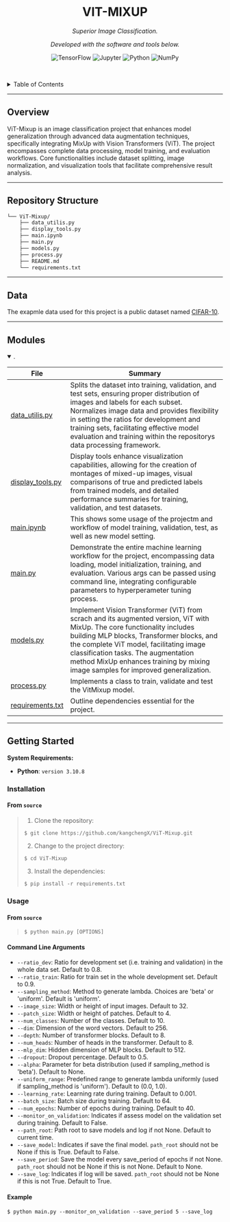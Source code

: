 <!-- <p align="center">
  <img src="https://raw.githubusercontent.com/PKief/vscode-material-icon-theme/ec559a9f6bfd399b82bb44393651661b08aaf7ba/icons/folder-markdown-open.svg" width="100" alt="project-logo">
</p> -->
<p align="center">
    <h1 align="center">VIT-MIXUP</h1>
</p>
<p align="center">
    <em>Superior Image Classification.</em>
</p>
<p align="center">
	<!-- local repository, no metadata badges. -->
<p>
<p align="center">
		<em>Developed with the software and tools below.</em>
</p>
<p align="center">
	<img src="https://img.shields.io/badge/TensorFlow-FF6F00.svg?style=default&logo=TensorFlow&logoColor=white" alt="TensorFlow">
	<img src="https://img.shields.io/badge/Jupyter-F37626.svg?style=default&logo=Jupyter&logoColor=white" alt="Jupyter">
	<img src="https://img.shields.io/badge/Python-3776AB.svg?style=default&logo=Python&logoColor=white" alt="Python">
	<img src="https://img.shields.io/badge/NumPy-013243.svg?style=default&logo=NumPy&logoColor=white" alt="NumPy">
</p>

<br><!-- TABLE OF CONTENTS -->
<details>
  <summary>Table of Contents</summary><br>

- [Overview](#overview)
- [Repository Structure](#repository-structure)
- [Data](#data)
- [Modules](#modules)
- [Getting Started](#getting-started)
   - [Installation](#installation)
   - [Usage](#usage)
      - [Command Line Arguments](#command-line-arguments)
      - [Example](#example)
</details>
<hr>

##  Overview

ViT-Mixup is an image classification project that enhances model generalization through advanced data augmentation techniques, specifically integrating MixUp with Vision Transformers (ViT). The project encompasses complete data processing, model training, and evaluation workflows. Core functionalities include dataset splitting, image normalization, and visualization tools that facilitate comprehensive result analysis.

---

##  Repository Structure

```sh
└── ViT-Mixup/
    ├── data_utilis.py
    ├── display_tools.py
    ├── main.ipynb
    ├── main.py
    ├── models.py
    ├── process.py
    ├── README.md
    └── requirements.txt
```

---

## Data

The exapmle data used for this project is a public dataset named [CIFAR-10](https://www.cs.toronto.edu/%7Ekriz/cifar.html).

---

##  Modules

<details open><summary>.</summary>

| File                                 | Summary |
| ---                                  | --- |
| [data_utilis.py](data_utilis.py)     | Splits the dataset into training, validation, and test sets, ensuring proper distribution of images and labels for each subset. Normalizes image data and provides flexibility in setting the ratios for development and training sets, facilitating effective model evaluation and training within the repositorys data processing framework.|
| [display_tools.py](display_tools.py) | Display tools enhance visualization capabilities, allowing for the creation of montages of mixed-up images, visual comparisons of true and predicted labels from trained models, and detailed performance summaries for training, validation, and test datasets. |
| [main.ipynb](main.ipynb)             | This shows some usage of the projectm and workflow of model training, validation, test, as well as new model setting. |
| [main.py](main.py)                   | Demonstrate the entire machine learning workflow for the project, encompassing data loading, model initialization, training, and evaluation. Various args can be passed using command line, integrating configurable parameters to hyperperameter tuning process.|
| [models.py](models.py)               | Implement Vision Transformer (ViT) from scrach and its augmented version, ViT with MixUp. The core functionality includes building MLP blocks, Transformer blocks, and the complete ViT model, facilitating image classification tasks. The augmentation method MixUp enhances training by mixing image samples for improved generalization.|
| [process.py](process.py)             | Implements a class to train, validate and test the VitMixup model. |
| [requirements.txt](requirements.txt) | Outline dependencies essential for the project. |

</details>

---

##  Getting Started

**System Requirements:**

* **Python**: `version 3.10.8`

### Installation

<h4>From <code>source</code></h4>

> 1. Clone the repository:
>
> ```console
> $ git clone https://github.com/kangchengX/ViT-Mixup.git
> ```
>
> 2. Change to the project directory:
> ```console
> $ cd ViT-Mixup
> ```
>
> 3. Install the dependencies:
> ```console
> $ pip install -r requirements.txt
> ```

###  Usage

<h4>From <code>source</code></h4>

> ```console
> $ python main.py [OPTIONS]
> ```

#### Command Line Arguments

- `--ratio_dev`: Ratio for development set (i.e. training and validation) in the whole data set. Default to 0.8.
- `--ratio_train`: Ratio for train set in the whole development set. Default to 0.9.
- `--sampling_method`: Method to generate lambda. Choices are 'beta' or 'uniform'. Default is 'uniform'.
- `--image_size`: Width or height of input images. Default to 32.
- `--patch_size`: Width or height of patches. Default to 4.
- `--num_classes`: Number of the classes. Default to 10.
- `--dim`: Dimension of the word vectors. Default to 256.
- `--depth`: Number of transformer blocks. Default to 8.
- `--num_heads`: Number of heads in the transformer. Default to 8.
- `--mlp_dim`: Hidden dimension of MLP blocks. Default to 512.
- `--dropout`: Dropout percentage. Default to 0.5.
- `--alpha`: Parameter for beta distribution (used if sampling_method is 'beta'). Default to None.
- `--uniform_range`: Predefined range to generate lambda uniformly (used if sampling_method is 'uniform'). Default to (0.0, 1.0).
- `--learning_rate`: Learning rate during training. Default to 0.001.
- `--batch_size`: Batch size during training. Default to 64.
- `--num_epochs`: Number of epochs during training. Default to 40.
- `--monitor_on_validation`: Indicates if assess model on the validation set during training. Default to False.
- `--path_root`: Path root to save models and log if not None. Default to current time.
- `--save_model`: Indicates if save the final model. `path_root` should not be None if this is True. Default to False.
- `--save_period`: Save the model every save_period of epochs if not None. `path_root` should not be None if this is not None. Default to None.
- `--save_log`: Indicates if log will be saved. `path_root` should not be None if this is not True. Default to True.

#### Example

```console
$ python main.py --monitor_on_validation --save_period 5 --save_log
```